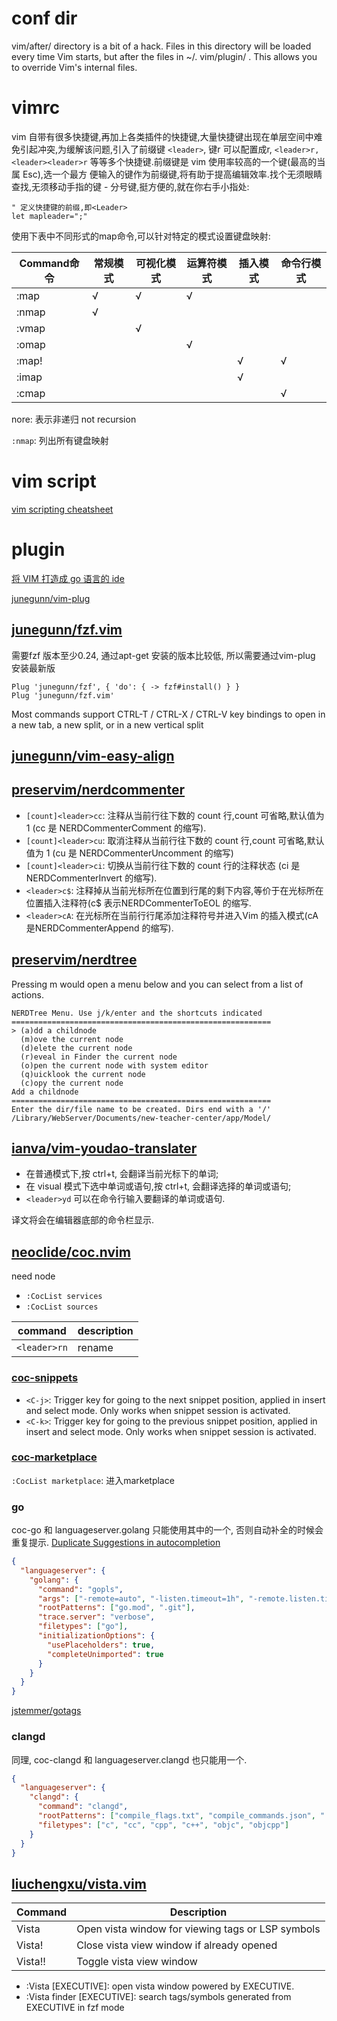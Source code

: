 # conf dir
vim/after/ directory is a bit of a hack. Files in this directory will be loaded every time Vim starts, but after the
files in ~/. vim/plugin/ . This allows you to override Vim's internal files.

# vimrc
vim 自带有很多快捷键,再加上各类插件的快捷键,大量快捷键出现在单层空间中难免引起冲突,为缓解该问题,引入了前缀键 `<leader>`,
键r 可以配置成r, `<leader>r, <leader><leader>r` 等等多个快捷键.前缀键是 vim 使用率较高的一个键(最高的当属 Esc),选一个最方
便输入的键作为前缀键,将有助于提高编辑效率.找个无须眼睛查找,无须移动手指的键 - 分号键,挺方便的,就在你右手小指处:
```vim
" 定义快捷键的前缀,即<Leader>
let mapleader=";"
```

使用下表中不同形式的map命令,可以针对特定的模式设置键盘映射:

| Command命令 | 常规模式 | 可视化模式 | 运算符模式 | 插入模式 | 命令行模式 |
| ---         | ---      | ---        | ---        | ---      | ---        |
| :map        | √        | √          | √          |          |            |
| :nmap       | √        |            |            |          |            |
| :vmap       |          | √          |            |          |            |
| :omap       |          |            | √          |          |            |
| :map!       |          |            |            | √        | √          |
| :imap       |          |            |            | √        |            |
| :cmap       |          |            |            |          | √          |

nore: 表示非递归 not recursion

`:nmap`: 列出所有键盘映射

# vim script
[vim scripting cheatsheet](https://devhints.io/vimscript)

# plugin
[将 VIM 打造成 go 语言的 ide](https://learnku.com/articles/24924)

[junegunn/vim-plug](https://github.com/junegunn/vim-plug)

## [junegunn/fzf.vim](https://github.com/junegunn/fzf.vim)
需要fzf 版本至少0.24, 通过apt-get 安装的版本比较低, 所以需要通过vim-plug 安装最新版
```vim
Plug 'junegunn/fzf', { 'do': { -> fzf#install() } }
Plug 'junegunn/fzf.vim'
```

Most commands support CTRL-T / CTRL-X / CTRL-V key bindings to open in a new tab, a new split, or in a new vertical split

## [junegunn/vim-easy-align](https://github.com/junegunn/vim-easy-align)

## [preservim/nerdcommenter](https://github.com/preservim/nerdcommenter)
- `[count]<leader>cc`: 注释从当前行往下数的 count 行,count 可省略,默认值为 1 (cc 是 NERDCommenterComment 的缩写).
- `[count]<leader>cu`: 取消注释从当前行往下数的 count 行,count 可省略,默认值为 1 (cu 是 NERDCommenterUncomment 的缩写)
- `[count]<leader>ci`: 切换从当前行往下数的 count 行的注释状态 (ci 是 NERDCommenterInvert 的缩写).
- `<leader>c$`: 注释掉从当前光标所在位置到行尾的剩下内容,等价于在光标所在位置插入注释符(c$ 表示NERDCommenterToEOL 的缩写.
- `<leader>cA`: 在光标所在当前行行尾添加注释符号并进入Vim 的插入模式(cA 是NERDCommenterAppend 的缩写).

## [preservim/nerdtree](https://github.com/preservim/nerdtree)
Pressing m would open a menu below and you can select from a list of actions.

```info
NERDTree Menu. Use j/k/enter and the shortcuts indicated
==========================================================
> (a)dd a childnode
  (m)ove the current node
  (d)elete the current node
  (r)eveal in Finder the current node
  (o)pen the current node with system editor
  (q)uicklook the current node
  (c)opy the current node
Add a childnode
==========================================================
Enter the dir/file name to be created. Dirs end with a '/'
/Library/WebServer/Documents/new-teacher-center/app/Model/
```

## [ianva/vim-youdao-translater](https://github.com/ianva/vim-youdao-translater)
- 在普通模式下,按 ctrl+t, 会翻译当前光标下的单词;
- 在 visual 模式下选中单词或语句,按 ctrl+t, 会翻译选择的单词或语句;
- `<leader>yd` 可以在命令行输入要翻译的单词或语句.

译文将会在编辑器底部的命令栏显示.

## [neoclide/coc.nvim](https://github.com/neoclide/coc.nvim)
need node

- `:CocList services`
- `:CocList sources`

| command      | description |
| ---          | ---         |
| `<leader>rn` | rename      |

### [coc-snippets](https://github.com/neoclide/coc-snippets)
- `<C-j>`: Trigger key for going to the next snippet position, applied in insert and select mode.
  Only works when snippet session is activated.
- `<C-k>`: Trigger key for going to the previous snippet position, applied in insert and select mode.
  Only works when snippet session is activated.

### [coc-marketplace](https://github.com/fannheyward/coc-marketplace)
`:CocList marketplace`: 进入marketplace

### go
coc-go 和 languageserver.golang 只能使用其中的一个, 否则自动补全的时候会重复提示.
[Duplicate Suggestions in autocompletion](https://github.com/neoclide/coc.nvim/issues/1824)

```json
{
  "languageserver": {
    "golang": {
      "command": "gopls",
      "args": ["-remote=auto", "-listen.timeout=1h", "-remote.listen.timeout=2h"],
      "rootPatterns": ["go.mod", ".git"],
      "trace.server": "verbose",
      "filetypes": ["go"],
      "initializationOptions": {
        "usePlaceholders": true,
        "completeUnimported": true
      }
    }
  }
}
```

[jstemmer/gotags](https://github.com/jstemmer/gotags)

### clangd
同理, coc-clangd 和 languageserver.clangd 也只能用一个.

```json
{
  "languageserver": {
    "clangd": {
      "command": "clangd",
      "rootPatterns": ["compile_flags.txt", "compile_commands.json", ".git"],
      "filetypes": ["c", "cc", "cpp", "c++", "objc", "objcpp"]
    }
  }
}
```

## [liuchengxu/vista.vim](https://github.com/liuchengxu/vista.vim)
| Command | Description                                       |
| ---     | ---                                               |
| Vista   | Open vista window for viewing tags or LSP symbols |
| Vista!  | Close vista view window if already opened         |
| Vista!! | Toggle vista view window                          |

- :Vista [EXECUTIVE]: open vista window powered by EXECUTIVE.
- :Vista finder [EXECUTIVE]: search tags/symbols generated from EXECUTIVE in fzf mode


